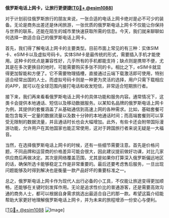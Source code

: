 **俄罗斯电话上网卡，让旅行更便捷[[TG💪+ @esim1088](https://t.me/s/esim1088)]**

对于计划前往俄罗斯旅行的朋友来说，一张合适的电话上网卡绝对是必不可少的装备。无论是商务出差还是休闲旅游，一张优质的俄罗斯电话上网卡不仅能让你保持与世界的联系，还能在陌生的城市里快速获取所需的信息。今天，我们就来聊聊如何选择一款适合自己的俄罗斯电话上网卡。

首先，我们得了解电话上网卡的主要类型。目前市面上常见的有三种：实体SIM卡、eSIM卡以及虚拟号码卡。实体SIM卡是最传统的形式，需要插入手机才能使用。这种卡的优点是兼容性好，几乎所有的手机都能支持；缺点则是携带不便，尤其是在多次更换目的地时，可能需要购买多张不同的卡。相比之下，eSIM卡就显得更加智能和方便了。它不需要物理插槽，直接通过云端下载激活即可使用，特别适合经常出国的人士。而虚拟号码卡则是一种更为灵活的选择，用户只需下载相应的APP，就可以在全球范围内接打电话和收发短信，非常适合短期旅行者。

接下来，我们再来看看俄罗斯电话上网卡的具体功能和服务内容。通常情况下，这类卡会提供本地通话、短信以及移动数据服务。以某知名品牌的俄罗斯电话上网卡为例，其提供的套餐涵盖了从基础通信到高速上网的各种需求。比如，基础套餐可能包含每天一定量的数据流量以及数十分钟的本地通话时间；而高端套餐则可以享受无限制的数据流量，并且通话时长也会大幅增加。此外，有些卡还会附带国际漫游功能，允许用户在其他国家也能正常使用，这对于跨国旅行者来说无疑是一大福音。

当然，在选择俄罗斯电话上网卡的时候，还有一些细节需要注意。首先是价格问题，不同品牌和运营商的价格差异可能会很大，因此建议提前做好功课，对比几家供应商后再做决定。其次是网络覆盖范围，尤其是如果你打算深入俄罗斯偏远地区的话，确保所选卡能够稳定工作是非常重要的。最后还要考虑售后服务，一旦出现问题能够及时得到解决也是衡量一款产品好坏的重要标准之一。

总之，俄罗斯电话上网卡作为现代人出行必备的小工具，不仅能让旅途变得更加顺畅，还能够在关键时刻发挥作用。无论是追求性价比的普通游客，还是需要高效沟通的商务人士，都可以根据自身需求挑选出最适合自己的那一款。希望这篇介绍能帮助大家更好地理解俄罗斯电话上网卡，并为未来的旅程增添一份安心与便利。

[[TG💪+ @esim1088](https://t.me/s/esim1088) ![Image](https://i.postimg.cc/4NQfJmqS/Snipaste-2025-05-13-00-14-12.png)]